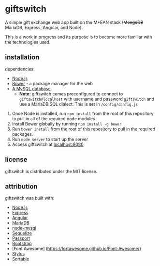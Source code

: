 # giftswitch
A simple gift exchange web app built on the M*EAN stack (~~MongoDB~~ MariaDB, Express, Angular, and Node).

This is a work in progress and its purpose is to become more familiar with the technologies used.

## installation
dependencies:

* [Node.js](http://www.nodejs.org)
* [Bower](http://www.bower.io) - a package manager for the web
* [A MySQL database](https://downloads.mariadb.org/). 
  * **Note:** giftswitch comes preconfigured to connect to `giftswitch@localhost` with username and password `giftswitch` and use a MariaDB SQL dialect. This is set in `/config/config.js`

1. Once Node is installed, run `npm install` from the root of this repository to pull in all of the required node modules.
2. Install Bower globally by running `npm install -g bower`
3. Run `bower install` from the root of this repository to pull in the required packages.
4. Run `node server` to start up the server
5. Access giftswitch at [localhost:8080](http://localhost:8080)


## license
giftswitch is distributed under the MIT license.

## attribution
giftswitch was built with:

* [Node.js](http://www.nodejs.org)
* [Express](http://www.expressjs.com)
* [Angular](http://www.angularjs.org)
* [MariaDB](http://mariadb.org/)
* [node-mysql](https://github.com/felixge/node-mysql)
* [Sequelize](https://github.com/sequelize/sequelize)
* [Passport](http://www.passportjs.org)
* [Bootstrap](http://www.getbootstrap.com)
* [Font Awesome] (https://fortawesome.github.io/Font-Awesome/)
* [Stylus](http://www.stylus-lang.com)
* [Sortable](https://github.com/RubaXa/Sortable)
